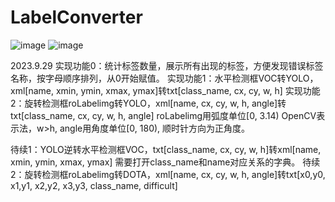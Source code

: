 # LabelConverter
![image](https://github.com/zspzhangshoupeng/LabelConverter/assets/136520631/e758e361-8bb8-4378-9db9-690c73466167)
![image](https://github.com/zspzhangshoupeng/LabelConverter/assets/136520631/19c09b32-f022-4bc3-a15d-19968e11a9cc)

2023.9.29
  实现功能0：统计标签数量，展示所有出现的标签，方便发现错误标签名称，按字母顺序排列，从0开始赋值。
  实现功能1：水平检测框VOC转YOLO，xml[name, xmin, ymin, xmax, ymax]转txt[class_name, cx, cy, w, h]
  实现功能2：旋转检测框roLabelimg转YOLO，xml[name, cx, cy, w, h, angle]转txt[class_name, cx, cy, w, h, angle]
    roLabelimg用弧度单位[0, 3.14)
    OpenCV表示法，w>h, angle用角度单位[0, 180), 顺时针方向为正角度。
    
  待续1：YOLO逆转水平检测框VOC，txt[class_name, cx, cy, w, h]转xml[name, xmin, ymin, xmax, ymax]
      需要打开class_name和name对应关系的字典。
  待续2：旋转检测框roLabelimg转DOTA，xml[name, cx, cy, w, h, angle]转txt[x0,y0, x1,y1, x2,y2, x3,y3, class_name, difficult]
